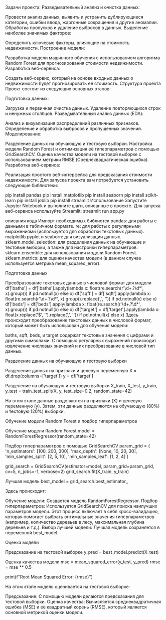 Задачи проекта: Разведывательный анализ и очистка данных:

Провести анализ данных, выявить и устранить дублирующиеся категории, ошибки ввода, жаргонные сокращения и другие аномалии. Обработка пропусков и удаление выбросов в данных. Выделение наиболее значимых факторов:

Определить ключевые факторы, влияющие на стоимость недвижимости. Построение модели:

Разработка модели машинного обучения с использованием алгоритма Random Forest для прогнозирования стоимости недвижимости. Разработка веб-сервиса:

Создать веб-сервис, который на основе входных данных о недвижимости будет прогнозировать её стоимость. Структура проекта Проект состоит из следующих основных этапов:

Подготовка данных:

Загрузка и первичная очистка данных. Удаление повторяющихся строк и ненужных столбцов. Разведывательный анализ данных (EDA):

Анализ и визуализация распределений различных признаков. Определение и обработка выбросов и пропущенных значений. Моделирование:

Разделение данных на обучающую и тестовую выборки. Настройка модели Random Forest и оптимизация её гиперпараметров с помощью GridSearchCV. Оценка качества модели на тестовой выборке с использованием метрики RMSE (Среднеквадратическая ошибка). Разработка веб-сервиса:

Реализация простого веб-интерфейса для предсказания стоимости недвижимости. Для запуска проекта вам потребуется установить следующие библиотеки:

pip install pandas pip install matplotlib pip install seaborn pip install scikit-learn pip install joblib pip install streamlit Использование Запустите Jupyter Notebook и выполните шаги, описанные в проекте. Для запуска веб-сервиса используйте Streamlit: streamlit run app.py

описания кода Импорт необходимых библиотек pandas: для работы с данными в табличном формате. re: для работы с регулярными выражениями (используется для обработки текстовых данных). matplotlib.pyplot и seaborn: для визуализации данных. sklearn.model_selection: для разделения данных на обучающие и тестовые выборки, а также для настройки гиперпараметров. sklearn.ensemble: для использования модели Random Forest. sklearn.metrics: для оценки качества модели (в данном случае используется метрика mean_squared_error).

Подготовка данных

Преобразование текстовых данных в числовой формат для модели
df['baths'] = df['baths'].apply(lambda x: float(re.search(r'\d+.?\d*', x).group()) if pd.notnull(x) else x) df['sqft'] = df['sqft'].apply(lambda x: float(re.search(r'\d+.?\d*', x).group().replace(',', '')) if pd.notnull(x) else x) df['beds'] = df['beds'].apply(lambda x: float(re.search(r'\d+.?\d*', x).group()) if pd.notnull(x) else x) df['target'] = df['target'].apply(lambda x: float(x.replace('$', '').replace(',', '')) if pd.notnull(x) else x) Здесь происходит преобразование текстовых данных в числовой формат, который может быть использован для обучения модели:

baths, sqft, beds, и target содержат текстовые значения с цифрами и другими символами. С помощью регулярных выражений происходит извлечение числовых значений и их преобразование в числовой тип данных.

Разделение данных на обучающую и тестовую выборки

Разделение данных на признаки и целевую переменную
X = df.drop(columns=['target']) y = df['target']

Разделение на обучающую и тестовую выборки
X_train, X_test, y_train, y_test = train_test_split(X, y, test_size=0.2, random_state=42)

На этом этапе данные разделяются на признаки (X) и целевую переменную (y). Затем, эти данные разделяются на обучающую (80%) и тестовую (20%) выборки.

Обучение модели Random Forest и подбор гиперпараметров

Обучение модели Random Forest
model = RandomForestRegressor(random_state=42)

Подбор гиперпараметров с помощью GridSearchCV
param_grid = { 'n_estimators': [100, 200, 300], 'max_depth': [None, 10, 20, 30], 'min_samples_split': [2, 5, 10], 'min_samples_leaf': [1, 2, 4] }

grid_search = GridSearchCV(estimator=model, param_grid=param_grid, cv=5, n_jobs=-1, verbose=2) grid_search.fit(X_train, y_train)

Лучшая модель
best_model = grid_search.best_estimator_

Здесь происходит:

Обучение модели: Создается модель RandomForestRegressor. Подбор гиперпараметров: Используется GridSearchCV для поиска наилучших параметров модели. Этот процесс включает в себя кросс-валидацию, которая помогает выбрать оптимальные значения гиперпараметров (например, количество деревьев в лесу, максимальная глубина деревьев и т.д.). Выбор лучшей модели: Лучшая модель сохраняется в переменной best_model.

Оценка модели

Предсказание на тестовой выборке
y_pred = best_model.predict(X_test)

Оценка качества модели
mse = mean_squared_error(y_test, y_pred) rmse = mse ** 0.5

print(f"Root Mean Squared Error: {rmse}")

На этом этапе модель оценивается на тестовой выборке:

Предсказание: С помощью модели делаются предсказания для тестовой выборки. Оценка качества: Вычисляется среднеквадратичная ошибка (MSE) и её квадратный корень (RMSE), который является основной метрикой оценки модели.
